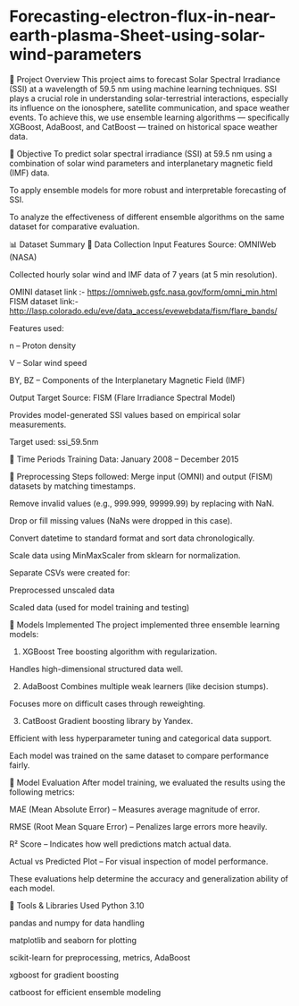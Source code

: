 # Forecasting-electron-flux-in-near-earth-plasma-Sheet-using-solar-wind-parameters

🧭 Project Overview
This project aims to forecast Solar Spectral Irradiance (SSI) at a wavelength of 59.5 nm using machine learning techniques. SSI plays a crucial role in understanding solar-terrestrial interactions, especially its influence on the ionosphere, satellite communication, and space weather events. To achieve this, we use ensemble learning algorithms — specifically XGBoost, AdaBoost, and CatBoost — trained on historical space weather data.

🎯 Objective
To predict solar spectral irradiance (SSI) at 59.5 nm using a combination of solar wind parameters and interplanetary magnetic field (IMF) data.

To apply ensemble models for more robust and interpretable forecasting of SSI.

To analyze the effectiveness of different ensemble algorithms on the same dataset for comparative evaluation.

📊 Dataset Summary
🔹 Data Collection
Input Features Source: OMNIWeb (NASA)

Collected hourly solar wind and IMF data of 7 years  (at 5 min resolution).

OMINI dataset link :- https://omniweb.gsfc.nasa.gov/form/omni_min.html
FISM dataset link:-http://lasp.colorado.edu/eve/data_access/evewebdata/fism/flare_bands/

Features used:

n – Proton density

V – Solar wind speed

BY, BZ – Components of the Interplanetary Magnetic Field (IMF)

Output Target Source: FISM (Flare Irradiance Spectral Model)

Provides model-generated SSI values based on empirical solar measurements.

Target used: ssi_59.5nm

🔹 Time Periods
Training Data: January 2008 – December 2015

🧹 Preprocessing
Steps followed:
Merge input (OMNI) and output (FISM) datasets by matching timestamps.

Remove invalid values (e.g., 999.999, 99999.99) by replacing with NaN.

Drop or fill missing values (NaNs were dropped in this case).

Convert datetime to standard format and sort data chronologically.

Scale data using MinMaxScaler from sklearn for normalization.

Separate CSVs were created for:

Preprocessed unscaled data

Scaled data (used for model training and testing)

🤖 Models Implemented
The project implemented three ensemble learning models:

1. XGBoost
Tree boosting algorithm with regularization.

Handles high-dimensional structured data well.

2. AdaBoost
Combines multiple weak learners (like decision stumps).

Focuses more on difficult cases through reweighting.

3. CatBoost
Gradient boosting library by Yandex.

Efficient with less hyperparameter tuning and categorical data support.

Each model was trained on the same dataset to compare performance fairly.

🧪 Model Evaluation
After model training, we evaluated the results using the following metrics:

MAE (Mean Absolute Error) – Measures average magnitude of error.

RMSE (Root Mean Square Error) – Penalizes large errors more heavily.

R² Score – Indicates how well predictions match actual data.

Actual vs Predicted Plot – For visual inspection of model performance.

These evaluations help determine the accuracy and generalization ability of each model.

🧰 Tools & Libraries Used
Python 3.10

pandas and numpy for data handling

matplotlib and seaborn for plotting

scikit-learn for preprocessing, metrics, AdaBoost

xgboost for gradient boosting

catboost for efficient ensemble modeling
